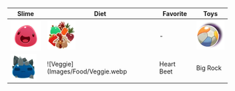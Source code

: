 | Slime | Diet | Favorite | Toys |
| --- | --- | --- | --- |
| ![Pink](Images/Slime/Pink_Slime.webp) | ![All](Images/Food/All.webp) | - | ![Beach Ball](Images/Toys/Beach_Ball.webp) |
| ![Rock](Images/Slime/Rock_Slime.webp) | ![Veggie](Images/Food/Veggie.webp | Heart Beet | Big Rock |

